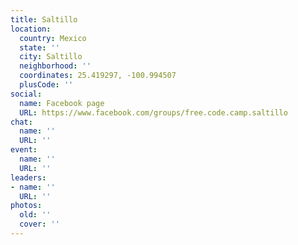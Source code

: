```yaml
---
title: Saltillo
location:
  country: Mexico
  state: ''
  city: Saltillo
  neighborhood: ''
  coordinates: 25.419297, -100.994507
  plusCode: ''
social:
  name: Facebook page
  URL: https://www.facebook.com/groups/free.code.camp.saltillo
chat:
  name: ''
  URL: ''
event:
  name: ''
  URL: ''
leaders:
- name: ''
  URL: ''
photos:
  old: ''
  cover: ''
---
```

